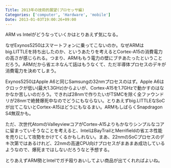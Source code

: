 ```yaml
---
Title: 2013年の技術的展望(プロセッサ編)
Categories: ['computer', 'Hardware', 'mobile']
Date: 2013-01-03T19:00:26+09:00
---
```


ARM vs Intelがどうなっていくかはとりあえず気になる。

なぜExynos5250はスマートフォンに乗ってこないのか。なぜARMはbig.LITTLEを持ち出したのか、というあたりを考えるとCortex-A15の消費電力の高さが感じられる。つまり、ARMももう電力の壁にブチあたったということだろう。ARMだから省エネなんて話はもうなくて、ただ半導体プロセスのデキが消費電力を決めてしまう。

Exynos5250はApple A6と同じSamsungの32nmプロセスのはず。Apple A6はクロックが低い(最大1.3GHz)からよいが、Cortex-A15を1.7GHzで動かすのはなかなか苦しいのだろう。できれば28nmで作りたいがTSMCを除く全ファウンドリが28nmで絶賛爆死中なのでどうにもならない。とりあえずbig.LITTLEなSoCが出てこないとCortex-A15はどうにもなるまい。ARMもしばらくSnapdragon S4無双かも。

ただ、次世代AtomのValleyviewコアがCortex-A15よりもかなりシンプルなコアに留まっていそうなことを考えると、IntelはBayTrailとMerrifieldの省エネ性能を売りにして攻勢をかけてくるかもしれない。まあ、22nmのSoCプロセスのデキ次第ではあるけれど、22nmの高速CPU向けプロセスがまあまあ成功しているようなので、爆死まではしないだろうなと予想する。

とりあえずARM勢とIntelでガチ殴りあいしてよい商品が出てくれればよいね。
